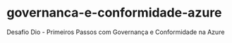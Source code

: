 # governanca-e-conformidade-azure
Desafio Dio - Primeiros Passos com Governança e Conformidade na Azure

